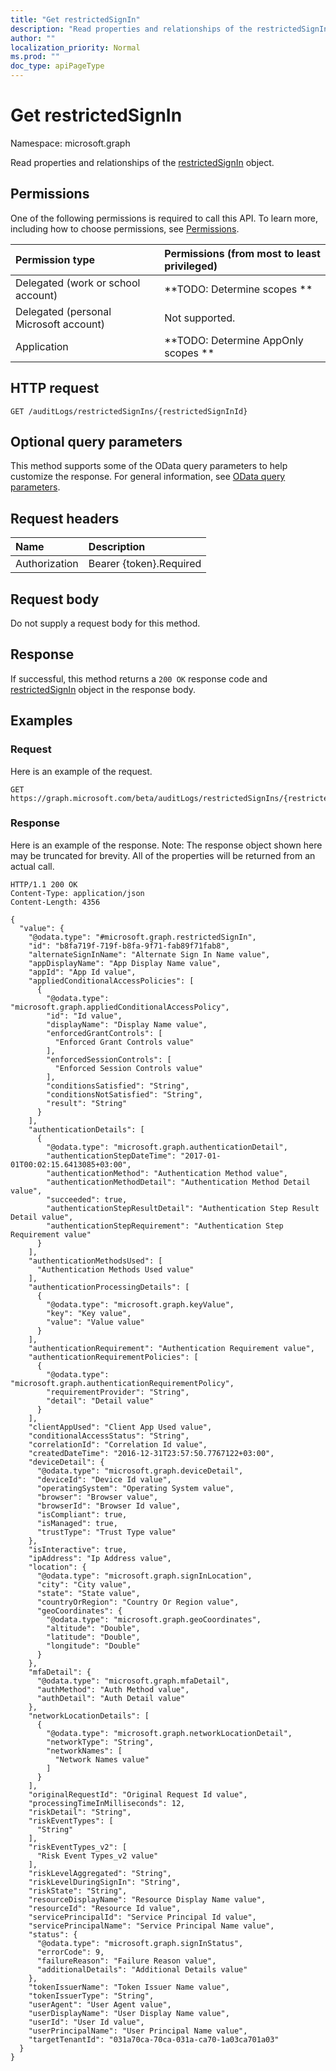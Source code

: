 ```yaml
---
title: "Get restrictedSignIn"
description: "Read properties and relationships of the restrictedSignIn object."
author: ""
localization_priority: Normal
ms.prod: ""
doc_type: apiPageType
---
```


# Get restrictedSignIn

Namespace: microsoft.graph

Read properties and relationships of the [restrictedSignIn](../resources/restrictedsignin.md) object.

## Permissions
One of the following permissions is required to call this API. To learn more, including how to choose permissions, see [Permissions](/concepts/permissions-reference.md).

|Permission type|Permissions (from most to least privileged)|
|:---|:---|
|Delegated (work or school account)|**TODO: Determine scopes **|
|Delegated (personal Microsoft account)|Not supported.|
|Application|**TODO: Determine AppOnly scopes **|

## HTTP request
<!-- {
  "blockType": "ignored"
}
-->
``` http
GET /auditLogs/restrictedSignIns/{restrictedSignInId}
```

## Optional query parameters
This method supports some of the OData query parameters to help customize the response. For general information, see [OData query parameters](/graph/query-parameters).

## Request headers
|Name|Description|
|:---|:---|
|Authorization|Bearer {token}.Required|

## Request body
Do not supply a request body for this method.

## Response
If successful, this method returns a `200 OK` response code and [restrictedSignIn](../resources/restrictedsignin.md) object in the response body.

## Examples

### Request
Here is an example of the request.
<!-- {
  "blockType": "request",
  "name": "get_restrictedsignin"
}
-->
``` http
GET https://graph.microsoft.com/beta/auditLogs/restrictedSignIns/{restrictedSignInId}
```

### Response
Here is an example of the response. Note: The response object shown here may be truncated for brevity. All of the properties will be returned from an actual call.
<!-- {
  "blockType": "response",
  "truncated": true,
  "@odata.type": "microsoft.graph.restrictedSignIn"
}
-->
``` http
HTTP/1.1 200 OK
Content-Type: application/json
Content-Length: 4356

{
  "value": {
    "@odata.type": "#microsoft.graph.restrictedSignIn",
    "id": "b8fa719f-719f-b8fa-9f71-fab89f71fab8",
    "alternateSignInName": "Alternate Sign In Name value",
    "appDisplayName": "App Display Name value",
    "appId": "App Id value",
    "appliedConditionalAccessPolicies": [
      {
        "@odata.type": "microsoft.graph.appliedConditionalAccessPolicy",
        "id": "Id value",
        "displayName": "Display Name value",
        "enforcedGrantControls": [
          "Enforced Grant Controls value"
        ],
        "enforcedSessionControls": [
          "Enforced Session Controls value"
        ],
        "conditionsSatisfied": "String",
        "conditionsNotSatisfied": "String",
        "result": "String"
      }
    ],
    "authenticationDetails": [
      {
        "@odata.type": "microsoft.graph.authenticationDetail",
        "authenticationStepDateTime": "2017-01-01T00:02:15.6413085+03:00",
        "authenticationMethod": "Authentication Method value",
        "authenticationMethodDetail": "Authentication Method Detail value",
        "succeeded": true,
        "authenticationStepResultDetail": "Authentication Step Result Detail value",
        "authenticationStepRequirement": "Authentication Step Requirement value"
      }
    ],
    "authenticationMethodsUsed": [
      "Authentication Methods Used value"
    ],
    "authenticationProcessingDetails": [
      {
        "@odata.type": "microsoft.graph.keyValue",
        "key": "Key value",
        "value": "Value value"
      }
    ],
    "authenticationRequirement": "Authentication Requirement value",
    "authenticationRequirementPolicies": [
      {
        "@odata.type": "microsoft.graph.authenticationRequirementPolicy",
        "requirementProvider": "String",
        "detail": "Detail value"
      }
    ],
    "clientAppUsed": "Client App Used value",
    "conditionalAccessStatus": "String",
    "correlationId": "Correlation Id value",
    "createdDateTime": "2016-12-31T23:57:50.7767122+03:00",
    "deviceDetail": {
      "@odata.type": "microsoft.graph.deviceDetail",
      "deviceId": "Device Id value",
      "operatingSystem": "Operating System value",
      "browser": "Browser value",
      "browserId": "Browser Id value",
      "isCompliant": true,
      "isManaged": true,
      "trustType": "Trust Type value"
    },
    "isInteractive": true,
    "ipAddress": "Ip Address value",
    "location": {
      "@odata.type": "microsoft.graph.signInLocation",
      "city": "City value",
      "state": "State value",
      "countryOrRegion": "Country Or Region value",
      "geoCoordinates": {
        "@odata.type": "microsoft.graph.geoCoordinates",
        "altitude": "Double",
        "latitude": "Double",
        "longitude": "Double"
      }
    },
    "mfaDetail": {
      "@odata.type": "microsoft.graph.mfaDetail",
      "authMethod": "Auth Method value",
      "authDetail": "Auth Detail value"
    },
    "networkLocationDetails": [
      {
        "@odata.type": "microsoft.graph.networkLocationDetail",
        "networkType": "String",
        "networkNames": [
          "Network Names value"
        ]
      }
    ],
    "originalRequestId": "Original Request Id value",
    "processingTimeInMilliseconds": 12,
    "riskDetail": "String",
    "riskEventTypes": [
      "String"
    ],
    "riskEventTypes_v2": [
      "Risk Event Types_v2 value"
    ],
    "riskLevelAggregated": "String",
    "riskLevelDuringSignIn": "String",
    "riskState": "String",
    "resourceDisplayName": "Resource Display Name value",
    "resourceId": "Resource Id value",
    "servicePrincipalId": "Service Principal Id value",
    "servicePrincipalName": "Service Principal Name value",
    "status": {
      "@odata.type": "microsoft.graph.signInStatus",
      "errorCode": 9,
      "failureReason": "Failure Reason value",
      "additionalDetails": "Additional Details value"
    },
    "tokenIssuerName": "Token Issuer Name value",
    "tokenIssuerType": "String",
    "userAgent": "User Agent value",
    "userDisplayName": "User Display Name value",
    "userId": "User Id value",
    "userPrincipalName": "User Principal Name value",
    "targetTenantId": "031a70ca-70ca-031a-ca70-1a03ca701a03"
  }
}
```


